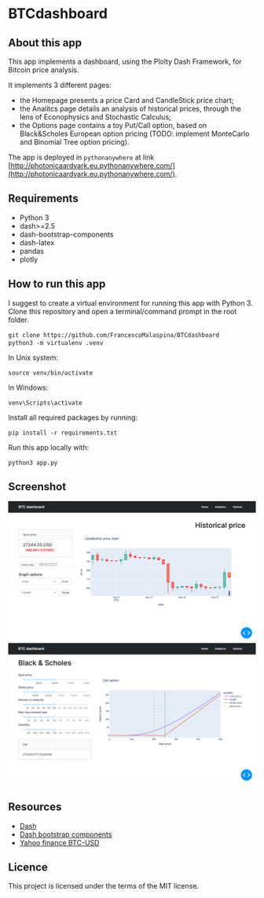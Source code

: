# BTCdashboard

## About this app

This app implements a dashboard, using the Plolty Dash Framework, for Bitcoin price analysis.

It implements 3 different pages:
- the Homepage presents a price Card and CandleStick price chart;
- the Analitcs page details an analysis of historical prices, through the lens of Econophysics and Stochastic Calculus;
- the Options page contains a toy Put/Call option, based on Black&Scholes European option pricing (TODO: implement MonteCarlo and Binomial Tree option pricing).

The app is deployed in `pythonanywhere` at link [http://photonicaardvark.eu.pythonanywhere.com/](http://photonicaardvark.eu.pythonanywhere.com/).

## Requirements

* Python 3
* dash>=2.5
* dash-bootstrap-components
* dash-latex
* pandas
* plotly

## How to run this app

I suggest to create a virtual environment for running this app with Python 3. Clone this repository 
and open a terminal/command prompt in the root folder.

```
git clone https://github.com/FrancescoMalaspina/BTCdashboard
python3 -m virtualenv .venv
```
In Unix system:
```
source venv/bin/activate
```
In Windows:
```
venv\Scripts\activate
```

Install all required packages by running:
```
pip install -r requirements.txt
```

Run this app locally with:
```
python3 app.py
```

## Screenshot

![screenshot](assets/screencapture_home.png)
![screenshot](assets/screencapture_options.png)

## Resources

* [Dash](https://dash.plot.ly/)
* [Dash bootstrap components](https://dash-bootstrap-components.opensource.faculty.ai)
* [Yahoo finance BTC-USD](https://finance.yahoo.com/quote/BTC-USD/history?p=BTC-USD)
## Licence
This project is licensed under the terms of the MIT license.
